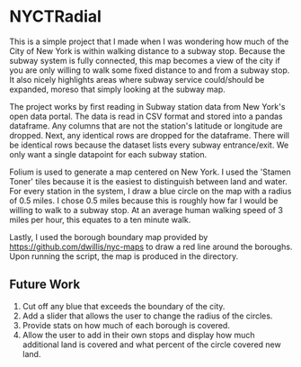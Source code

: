 # NYCTRadial

This is a simple project that I made when I was wondering how much of the City of New York is within walking distance to a subway stop.
Because the subway system is fully connected, this map becomes a view of the city if you are only willing to walk some fixed distance to and from a subway stop.
It also nicely highlights areas where subway service could/should be expanded, moreso that simply looking at the subway map.

The project works by first reading in Subway station data from New York's open data portal.
The data is read in CSV format and stored into a pandas dataframe.
Any columns that are not the station's latitude or longitude are dropped.
Next, any identical rows are dropped for the dataframe.
There will be identical rows because the dataset lists every subway entrance/exit.
We only want a single datapoint for each subway station.

Folium is used to generate a map centered on New York.
I used the 'Stamen Toner' tiles because it is the easiest to distinguish between land and water.
For every station in the system, I draw a blue circle on the map with a radius of 0.5 miles.
I chose 0.5 miles because this is roughly how far I would be willing to walk to a subway stop.
At an average human walking speed of 3 miles per hour, this equates to a ten minute walk.

Lastly, I used the borough boundary map provided by https://github.com/dwillis/nyc-maps to draw a red line around the boroughs.
Upon running the script, the map is produced in the directory.

## Future Work

1. Cut off any blue that exceeds the boundary of the city.
2. Add a slider that allows the user to change the radius of the circles.
3. Provide stats on how much of each borough is covered.
4. Allow the user to add in their own stops and display how much additional land is covered and what percent of the circle covered new land.
